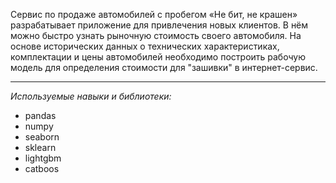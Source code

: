 Сервис по продаже автомобилей с пробегом «Не бит, не крашен» разрабатывает приложение для привлечения новых клиентов. В нём можно быстро узнать рыночную стоимость своего автомобиля. На основе  исторических данных о технических характеристиках, комплектации и цены автомобилей необходимо построить рабочую модель для определения стоимости для "зашивки" в интернет-сервис. 

---------

*Используемые навыки и библиотеки:*

- pandas
- numpy 
- seaborn 
- sklearn 
- lightgbm 
- catboos
